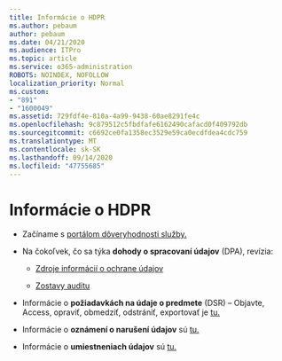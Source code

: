 ```yaml
---
title: Informácie o HDPR
ms.author: pebaum
author: pebaum
ms.date: 04/21/2020
ms.audience: ITPro
ms.topic: article
ms.service: o365-administration
ROBOTS: NOINDEX, NOFOLLOW
localization_priority: Normal
ms.custom:
- "891"
- "1600049"
ms.assetid: 729fdf4e-810a-4a99-9438-60ae8291fe4c
ms.openlocfilehash: 9c879512c5fbdfafe6162490cafacd0f409792db
ms.sourcegitcommit: c6692ce0fa1358ec3529e59ca0ecdfdea4cdc759
ms.translationtype: MT
ms.contentlocale: sk-SK
ms.lasthandoff: 09/14/2020
ms.locfileid: "47755685"
---
```

# <a name="information-about-gdpr"></a>Informácie o HDPR

- Začíname s [portálom dôveryhodnosti služby.](https://servicetrust.microsoft.com/ViewPage/GDPRGetStarted)

- Na čokoľvek, čo sa týka **dohody o spracovaní údajov** (DPA), revízia:

  - [Zdroje informácií o ochrane údajov](https://servicetrust.microsoft.com/ViewPage/TrustDocuments)

  - [Zostavy auditu](https://servicetrust.microsoft.com/ViewPage/MSComplianceGuide)

- Informácie o **požiadavkách na údaje o predmete** (DSR) – Objavte, Access, opraviť, obmedziť, odstrániť, exportovať je [tu.](https://docs.microsoft.com/microsoft-365/compliance/gdpr-dsr-office365)

- Informácie o **oznámení o narušení údajov** sú [tu.](https://servicetrust.microsoft.com/ViewPage/GDPRBreach)

- Informácie o **umiestneniach údajov** sú [tu.](https://products.office.com/where-is-your-data-located?ms.officeurl=datamaps&amp;geo=All#All)
